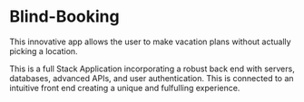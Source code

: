 # Blind-Booking

This innovative app allows the user to make vacation plans without actually picking a location. 

This is a full Stack Application incorporating a robust back end with servers, databases, advanced APIs, and user authentication. This is connected to an intuitive front end creating a unique and fulfulling experience.
